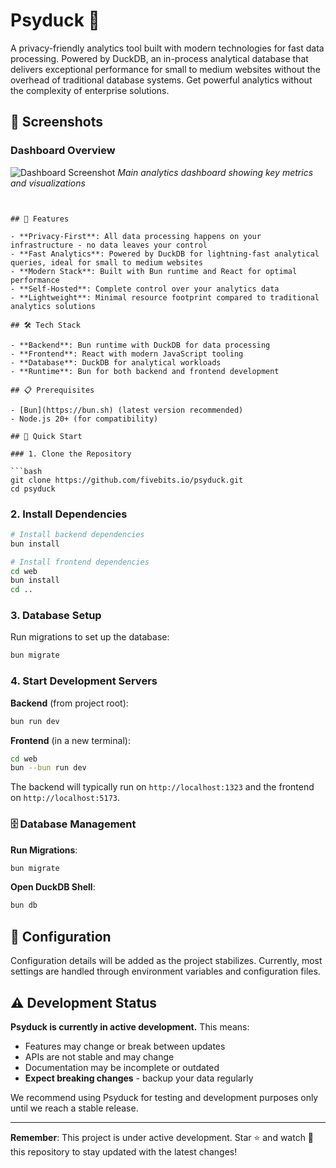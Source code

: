 # Psyduck 🦆

A privacy-friendly analytics tool built with modern technologies for fast data processing. Powered by DuckDB, an in-process analytical database that delivers exceptional performance for small to medium websites without the overhead of traditional database systems. Get powerful analytics without the complexity of enterprise solutions.

## 📸 Screenshots

### Dashboard Overview
![Dashboard Screenshot](https://github.com/user-attachments/assets/e08259d2-13a0-4c53-ab2c-bbaf9b976aa1)
*Main analytics dashboard showing key metrics and visualizations*
```


## 🌟 Features

- **Privacy-First**: All data processing happens on your infrastructure - no data leaves your control
- **Fast Analytics**: Powered by DuckDB for lightning-fast analytical queries, ideal for small to medium websites
- **Modern Stack**: Built with Bun runtime and React for optimal performance
- **Self-Hosted**: Complete control over your analytics data
- **Lightweight**: Minimal resource footprint compared to traditional analytics solutions

## 🛠️ Tech Stack

- **Backend**: Bun runtime with DuckDB for data processing
- **Frontend**: React with modern JavaScript tooling
- **Database**: DuckDB for analytical workloads
- **Runtime**: Bun for both backend and frontend development

## 📋 Prerequisites

- [Bun](https://bun.sh) (latest version recommended)
- Node.js 20+ (for compatibility)

## 🚀 Quick Start

### 1. Clone the Repository

```bash
git clone https://github.com/fivebits.io/psyduck.git
cd psyduck
```

### 2. Install Dependencies

```bash
# Install backend dependencies
bun install

# Install frontend dependencies
cd web
bun install
cd ..
```

### 3. Database Setup

Run migrations to set up the database:
```bash
bun migrate
```

### 4. Start Development Servers

**Backend** (from project root):
```bash
bun run dev
```

**Frontend** (in a new terminal):
```bash
cd web
bun --bun run dev
```

The backend will typically run on `http://localhost:1323` and the frontend on `http://localhost:5173`.

### 🗄️ Database Management

**Run Migrations**:
```bash
bun migrate
```

**Open DuckDB Shell**:
```bash
bun db
```

## 🔧 Configuration

Configuration details will be added as the project stabilizes. Currently, most settings are handled through environment variables and configuration files.

## ⚠️ Development Status

**Psyduck is currently in active development.** This means:

- Features may change or break between updates
- APIs are not stable and may change
- Documentation may be incomplete or outdated
- **Expect breaking changes** - backup your data regularly

We recommend using Psyduck for testing and development purposes only until we reach a stable release.

---

**Remember**: This project is under active development. Star ⭐ and watch 👀 this repository to stay updated with the latest changes!
